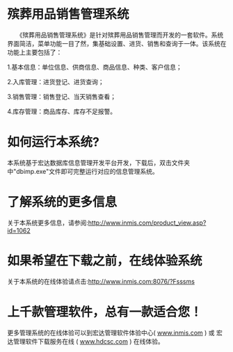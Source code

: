 # 殡葬用品销售管理系统

　　《殡葬用品销售管理系统》是针对殡葬用品销售管理而开发的一套软件。系统界面简洁，菜单功能一目了然，集基础设置、进货、销售和查询于一体。该系统在功能上主要包括了：

1.基本信息：单位信息、供商信息、商品信息、种类、客户信息；

2.入库管理：进货登记、进货查询；

3.销售管理：销售登记、当天销售查看；

4.库存管理：商品库存、库存不足报警。

# 如何运行本系统?

本系统基于宏达数据库信息管理开发平台开发，下载后，双击文件夹中"dbimp.exe"文件即可完整运行对应的信息管理系统。

# 了解系统的更多信息

关于本系统更多信息，请参阅:http://www.inmis.com/product_view.asp?id=1062

# 如果希望在下载之前，在线体验系统

关于本系统的在线体验请点击:http://www.inmis.com:8076/?Fsssms

# 上千款管理软件，总有一款适合您！

更多管理系统的在线体验可以到宏达管理软件体验中心( www.inmis.com ) 或 宏达管理软件下载服务在线 ( www.hdcsc.com ) 在线体验。

